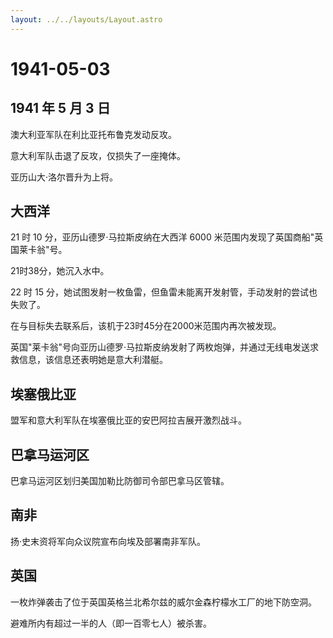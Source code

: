 ```yaml
---
layout: ../../layouts/Layout.astro
---
```


# 1941-05-03

## 1941 年 5 月 3 日

澳大利亚军队在利比亚托布鲁克发动反攻。

意大利军队击退了反攻，仅损失了一座掩体。

亚历山大·洛尔晋升为上将。

## 大西洋

21 时 10 分，亚历山德罗·马拉斯皮纳在大西洋 6000
米范围内发现了英国商船"英国莱卡翁"号。

21时38分，她沉入水中。

22 时 15
分，她试图发射一枚鱼雷，但鱼雷未能离开发射管，手动发射的尝试也失败了。

在与目标失去联系后，该机于23时45分在2000米范围内再次被发现。

英国"莱卡翁"号向亚历山德罗·马拉斯皮纳发射了两枚炮弹，并通过无线电发送求救信息，该信息还表明她是意大利潜艇。

## 埃塞俄比亚

盟军和意大利军队在埃塞俄比亚的安巴阿拉吉展开激烈战斗。

## 巴拿马运河区

巴拿马运河区划归美国加勒比防御司令部巴拿马区管辖。

## 南非

扬·史末资将军向众议院宣布向埃及部署南非军队。

## 英国

一枚炸弹袭击了位于英国英格兰北希尔兹的威尔金森柠檬水工厂的地下防空洞。

避难所内有超过一半的人（即一百零七人）被杀害。